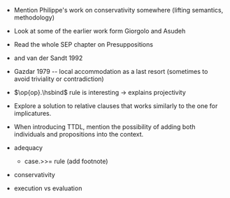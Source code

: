 * Mention Philippe's work on conservativity somewhere (lifting semantics,
  methodology)
* Look at some of the earlier work form Giorgolo and Asudeh
* Read the whole SEP chapter on Presuppositions
* and van der Sandt 1992
* Gazdar 1979 -- local accommodation as a last resort (sometimes to avoid
  triviality or contradiction)
* $\op{op}.\hsbind$ rule is interesting -> explains projectivity
* Explore a solution to relative clauses that works similarly to the one
  for implicatures.
* When introducing TTDL, mention the possibility of adding both individuals
  and propositions into the context.

* adequacy
  * case.>>= rule (add footnote)
* conservativity

* execution vs evaluation
